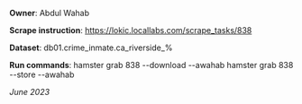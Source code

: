 **Owner**: Abdul Wahab

**Scrape instruction**: https://lokic.locallabs.com/scrape_tasks/838

**Dataset**: db01.crime_inmate.ca_riverside_%

**Run commands**: hamster grab 838 --download --awahab
                  hamster grab 838 --store --awahab

_June 2023_
